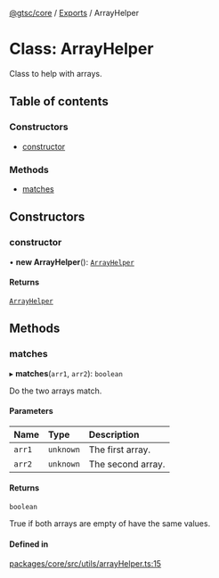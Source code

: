 [@gtsc/core](../README.md) / [Exports](../modules.md) / ArrayHelper

# Class: ArrayHelper

Class to help with arrays.

## Table of contents

### Constructors

- [constructor](ArrayHelper.md#constructor)

### Methods

- [matches](ArrayHelper.md#matches)

## Constructors

### constructor

• **new ArrayHelper**(): [`ArrayHelper`](ArrayHelper.md)

#### Returns

[`ArrayHelper`](ArrayHelper.md)

## Methods

### matches

▸ **matches**(`arr1`, `arr2`): `boolean`

Do the two arrays match.

#### Parameters

| Name | Type | Description |
| :------ | :------ | :------ |
| `arr1` | `unknown` | The first array. |
| `arr2` | `unknown` | The second array. |

#### Returns

`boolean`

True if both arrays are empty of have the same values.

#### Defined in

[packages/core/src/utils/arrayHelper.ts:15](https://github.com/gtscio/framework/blob/ed1186b/packages/core/src/utils/arrayHelper.ts#L15)
